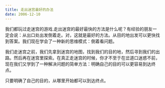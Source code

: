 ```yaml
---
title: 走出迷宫最好的办法
date: 2006-12-10
---
```

我们都玩过走迷宫的游戏.走出迷宫的最好最快的方法是什么呢？有经验的朋友一定会说：从出口处出发倒着走。对，这就是最好的方法。从目的地出发可以更快找到答案。我们现在学会了一种新的思维模式：倒着看问题。

我们走迷宫之前，我们先拿到迷宫的地图，找到我们的目的地，然后寻到我们的出路。然后再在迷宫里探索。在真正走迷宫的时候，你才不至于在岔道口迷惑不前，现在我们又学到了一种解决问题的简单方法：明确自己的目的可以更容易到达终点。

只要明确了自己的目的，从哪里开始都可以到达终点。